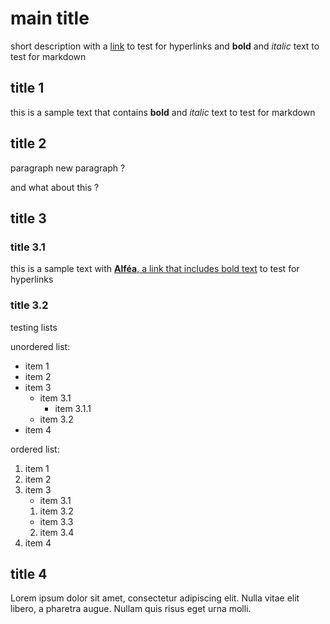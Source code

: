 # main title

short description with a [link](https://www.soundcloud.com) to test for hyperlinks and **bold** and *italic* text to test for markdown

## title 1

this is a sample text that contains **bold** and *italic* text to test for markdown

## title 2

paragraph
new paragraph ?

and what about this ?

## title 3

### title 3.1

this is a sample text with [**Alféa**, a link that includes bold text](https://www.soundcloud.com) to test for hyperlinks

### title 3.2

testing lists

unordered list:
- item 1
- item 2
- item 3
    * item 3.1
        - item 3.1.1
    * item 3.2
- item 4

ordered list:
1. item 1
2. item 2
3. item 3
    * item 3.1
    1. item 3.2
    * item 3.3
    2. item 3.4
4. item 4

## title 4

Lorem ipsum dolor sit amet, consectetur adipiscing elit. Nulla vitae elit libero, a pharetra augue. Nullam quis risus eget urna molli.
